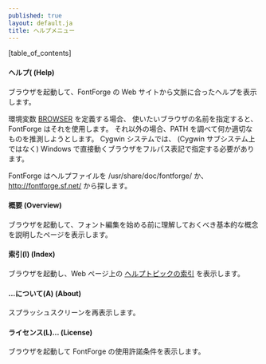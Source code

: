 ```yaml
---
published: true
layout: default.ja
title: ヘルプメニュー
---
```

<!--
published: true
layout: default
title: Help menu
-->

[table_of_contents]


<!--
#### Help
-->
#### ヘルプ( (Help)

<!--
Invokes a browser and brings up contextual help on fontforge web site.
-->
ブラウザを起動して、FontForge の Web サイトから文脈に合ったヘルプを表示します。

<!--
If you define the environment variable [BROWSER](../cliargs/#BROWSER)
so that it contains the name of the browser you like then FontForge will
use that, otherwise it will try to guess something appropriate by
looking at your PATH. On CygWin systems browsers that work in the
windows world (as opposed to the cygwin sub-system) must be specified by
a full path spec.
-->
環境変数
[BROWSER](../cliargs/#BROWSER)
を定義する場合、
使いたいブラウザの名前を指定すると、
FontForge はそれを使用します。
それ以外の場合、PATH を調べて何か適切なものを推測しようとします。
Cygwin システムでは、
(Cygwin サブシステム上ではなく)
Windows で直接動くブラウザをフルパス表記で指定する必要があります。

<!--
FontForge will search for help in either /usr/share/doc/fontforge/ or on
http://fontforge.sf.net/.
-->
FontForge はヘルプファイルを
/usr/share/doc/fontforge/
か、
http://fontforge.sf.net/
から探します。


<!--
#### Overview
-->
#### 概要 (Overview)

<!--
Invokes a browser to bring up a page describing basic concepts you
should understand before working on fonts.
-->
ブラウザを起動して、フォント編集を始める前に理解しておくべき基本的な概念を説明したページを表示します。


<!--
#### Index
-->
#### 索引(I) (Index)

<!--
Invokes a browser and brings up [the index of help
topics](IndexFS.html)on the web page.
-->
ブラウザを起動し、Web ページ上の
[ヘルプトピックの索引](/IndexFS.html)
を表示します。


<!--
#### About
-->
#### ...について(A) (About)

<!--
Will display the splash screen again.
-->
スプラッシュスクリーンを再表示します。


<!--
#### License
-->
#### ライセンス(L)... (License)

<!--
Invokes a browser to display FontForge's license.
-->
ブラウザを起動して FontForge の使用許諾条件を表示します。
